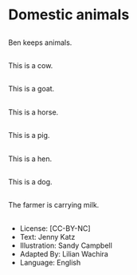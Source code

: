 # Domestic animals

##
Ben keeps animals.

##
This is a cow.

##
This is a goat.

##
This is a horse.

##
This is a pig.

##
This is a hen.

##
This is a dog.

##
The farmer is carrying
milk.

##
* License: [CC-BY-NC]
* Text: Jenny Katz
* Illustration: Sandy Campbell
* Adapted By: Lilian Wachira
* Language: English
